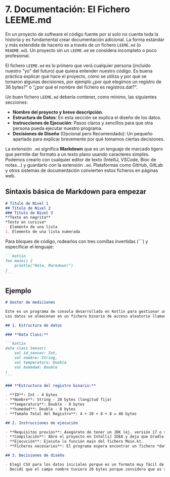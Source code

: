 # 7. Documentación: El Fichero LEEME.md

En un proyecto de software el código fuente por sí solo no cuenta toda la historia y es fundamental crear documentación adicional. La forma estándar y más extendida de hacerlo es a través de un fichero `LEEME.md` (o `README.md`). Un proyecto sin un `LEEME.md` se considera incompleto o poco profesional.

El fichero `LEEME.md` es lo primero que verá cualquier persona (incluido nuestro "yo" del futuro) que quiera entender nuestro código. Es buena práctica explicar qué hace el proyecto, cómo se utiliza y por qué se tomaron algunas decisiones, por ejemplo ¿por qué elegimos un registro de 36 bytes?” o “¿por qué el nombre del fichero es registros.dat?".

Un buen fichero `LEEME.md` debería contener, como mínimo, las siguientes secciones:

* **Nombre del proyecto y breve descripción**.
* **Estructura de Datos**: En esta sección se explica el diseño de los datos.
* **Instrucciones de Ejecución**: Pasos claros y sencillos para que otra persona pueda ejecutar nuestro programa.
* **Decisiones de Diseño** (Opcional pero Recomendado): Un pequeño apartado para explicar brevemente por qué tomamos ciertas decisiones.

La extensión `.md` significa **Markdown** que es un lenguaje de marcado ligero que permite dar formato a un texto plano usando caracteres simples. Podemos crearlo con cualquier editor de texto (IntelliJ, VSCode, Bloc de notas...) y guardarlo con la extensión `.md`. Plataformas como GitHub, GitLab y otros sistemas de documentación convierten estos ficheros en páginas web.

## Sintaxis básica de Markdown para empezar

```markdown
# Título de Nivel 1
## Título de Nivel 2
### Título de Nivel 3
**Texto en negrita**
*Texto en cursiva*
- Elemento de una lista
1. Elemento de una lista numerada
```

Para bloques de código, rodearlos con tres comillas invertidas (```) y especificar el lenguaje:

````markdown
```kotlin
fun main() {
    println("Hola, Markdown!")
}
```
````

## Ejemplo

````markdown
# Gestor de mediciones

Este es un programa de consola desarrollado en Kotlin para gestionar una colección de registros de mediciones de temperatura y humedad registradas por unos sensores.
Los datos se almacenan en un fichero binario de acceso aleatorio llamado *mediciones.dat*

## 1. Estructura de datos

### **Data Class:**

```kotlin
data class Sensor(
    val id_sensor: Int,
    val nombre: String,
    val temperatura: Double
    val humedad: Double
)
```

### **Estructura del registro binario:**

- **ID**: Int - 4 bytes
- **Nombre**: String - 20 bytes (longitud fija)
- **temperatura**: Double - 8 bytes
- **humedad**: Double - 8 bytes
- **Tamaño Total del Registro**: 4 + 20 + 8 + 8 = 40 bytes

## 2. Instrucciones de ejecución

- **Requisitos previos**: Asegúrate de tener un JDK (ej. versión 17 o superior) instalado.
- **Compilación**: Abre el proyecto en IntelliJ IDEA y deja que Gradle sincronice las dependencias.
- **Ejecución**: Ejecuta la función main del fichero Main.kt.
- **Ficheros necesarios**: El programa espera encontrar un fichero *datos_iniciales.csv* en la carpeta *datos_ini* dentro de la raíz del proyecto para la carga inicial de datos.

## 3. Decisiones de diseño

- Elegí CSV para los datos iniciales porque es un formato muy fácil de crear y editar manualmente con cualquier hoja de cálculo.
- Decidí que el campo nombre tuviera 20 bytes porque considero que es suficiente para la mayoría de nombres de sensores sin desperdiciar demasiado espacio.

````
